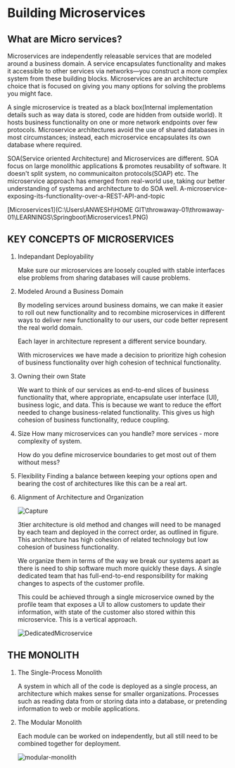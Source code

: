 
# Building Microservices

## What are Micro services?

Microservices are independently releasable services that are modeled around a business domain. A service encapsulates functionality and makes it accessible to other services via networks—you construct a more complex system from these building blocks. Microservices are an architecture choice that is focused on giving you many options for solving the problems you might face.

A single microservice is treated as a black box(Internal implementation details such as way data is stored, code are hidden from outside world). It hosts business
functionality on one or more network endpoints over few protocols.
Microservice architectures avoid the use of shared databases in most circumstances; instead, each microservice encapsulates its own database where required.

SOA(Service oriented Architecture) and Microservices are different. SOA focus on large monolithic applications & promotes reusability of software. It doesn't split system, no communicaiton protocols(SOAP) etc. The microservice approach has emerged from real-world use, taking our better understanding of systems and architecture to do SOA well.
A-microservice-exposing-its-functionality-over-a-REST-API-and-topic

[Microservices1](C:\Users\ANWESH\HOME GIT\throwaway-01\throwaway-01\LEARNINGS\Springboot\Microservices1.PNG)

## KEY CONCEPTS OF MICROSERVICES

1. Indepandant Deployability

    Make sure our microservices are loosely coupled with stable interfaces else problems from sharing databases will cause problems. 

2. Modeled Around a Business Domain

    By modeling services around business domains, we can make it easier to roll out new functionality and to recombine microservices in different ways to deliver new functionality to our users, our code better represent the real world domain.

    Each layer in architecture represent a different service boundary.

    With microservices we have made a decision to prioritize high cohesion of business functionality over high cohesion of technical functionality. 

3. Owning their own State

   We want to think of our services as end-to-end slices of business functionality that, where appropriate, encapsulate user interface (UI), business logic, and data. This is because we want to reduce the effort needed to change business-related functionality. This gives us high cohesion of business functionality, reduce coupling.

4. Size
    How many microservices can you handle? more services - more complexity of system.

    How do you define microservice boundaries to get most out of them without mess?

5. Flexibility
    Finding a balance between keeping your options open and bearing the cost of architectures like this can be a real art.

6. Alignment of Architecture and Organization

    ![Capture](https://user-images.githubusercontent.com/110244625/205536751-6b8aab1a-ff7c-408f-93dc-605c9df0c3fc.jpg)

    3tier architecture is old method and changes will need to be managed by each team and deployed in the correct order, as outlined in figure. This architecture has high cohesion of related technology but low cohesion of business functionality.

    We organize them in terms of the way we break our systems apart as there is need to ship software much more quickly these days. A single dedicated team that has full-end-to-end responsibility for making changes to aspects of the customer profile.

    This could be achieved through a single microservice owned by the profile team that exposes a UI to allow customers to update their information, with state of the customer also stored within this microservice. This is a vertical approach.
    
    ![DedicatedMicroservice](https://user-images.githubusercontent.com/110244625/205544497-1060791f-ba01-4e41-a522-dad68c72ab76.PNG)


## THE MONOLITH

1. The Single-Process Monolith

    A system in which all of the code is deployed as a single process, an architecture which makes sense for smaller organizations. Processes such as reading data from or storing data into a database, or pretending information to web or mobile applications.

2. The Modular Monolith

    Each module can be worked on independently, but all still need to be combined together for deployment.

    ![modular-monolith](https://user-images.githubusercontent.com/110244625/205802845-b0b019dd-c756-4590-893e-acdd071647c8.PNG)
